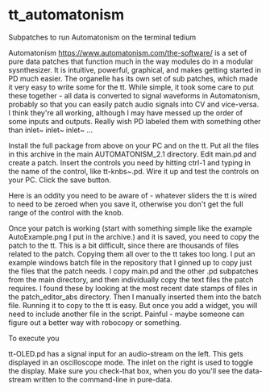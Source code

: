 # tt_automatonism
Subpatches to run Automatonism on the terminal tedium

Automatonism https://www.automatonism.com/the-software/ is a set of pure data patches that function much in the way modules do in a modular sysnthesizer.  It is intuitive, powerful, graphical, and makes getting started in PD much easier.  The organelle has its own set of sub patches, which made it very easy to write some for the tt.  While simple, it took some care to put these together - all data is converted to signal waveforms in Automatonism, probably so that you can easily patch audio signals into CV and vice-versa.  I think they're all working, although I may have messed up the order of some inputs and outputs.  Really wish PD labeled them with something other than inlet~ inlet~ inlet~ ...

Install the full package from above on your PC and on the tt.  Put all the files in this archive in the main AUTOMATONISM_2.1 directory.  Edit main.pd and create a patch.  Insert the controls you need by hitting ctrl-1 and typing in the name of the control, like tt-knbs~.pd.  Wire it up and test the controls on your PC.  Click the save button.

Here is an oddity you need to be aware of - whatever sliders the tt is wired to need to be zeroed when you save it, otherwise you don't get the full range of the control with the knob.

Once your patch is working (start with something simple like the example AutoExample.png I put in the archive.) and it is saved, you need to copy the patch to the tt.  This is a bit difficult, since there are thousands of files related to the patch.  Copying them all over to the tt takes too long.  I put an example windows batch file in the repository that I ginned up to copy just the files that the patch needs.  I copy main.pd and the other .pd subpatches from the main directory, and then individually copy the text files the patch requires.  I found these by looking at the most recent date stamps of files in the patch_editor_abs directory.  Then I manually inserted them into the batch file.  Running it to copy to the tt is easy.  But once you add a widget, you will need to include another file in the script.  Painful - maybe someone can figure out a better way with robocopy or something.

To execute you

tt-OLED.pd has a signal input for an audio-stream on the left.  This gets displayed in an oscilloscope mode.  The inlet on the right is used to toggle the display.  Make sure you check-that box, when you do you'll see the data-stream written to the command-line in pure-data.




